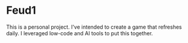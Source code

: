 # Feud1

This is a personal project. I've intended to create a game that refreshes daily. I leveraged low-code and AI tools to put this together.
